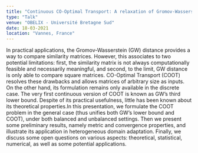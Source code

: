 ```yaml
---
title: "Continuous CO-Optimal Transport: A relaxation of Gromov-Wasserstein distance"
type: "Talk"
venue: "OBELIX - Université Bretagne Sud"
date: 18-03-2021
location: "Vannes, France"
---
```


In practical applications, the Gromov-Wasserstein (GW) distance provides a way to compare similarity matrices. However, this associates to two potential limitations: first, the similarity matrix is not always computationally feasible and necessarily meaningful, and second, to the limit, GW distance is only able to compare square matrices. CO-Optimal Transport (COOT) resolves these drawbacks and allows matrices of arbitrary size as inputs. On the other hand, its formulation remains only available in the discrete case. The very first continuous version of COOT is known as GW’s third lower bound. Despite of its practical usefulness, little has been known about its theoretical properties.In this presentation, we formulate the COOT problem in the general case (thus unifies both GW’s lower bound and COOT), under both balanced and unbalanced settings. Then we present some preliminary results, namely metric and convergence properties, and illustrate its application in heterogeneous domain adaptation. Finally, we discuss some open questions on various aspects: theoretical, statistical, numerical, as well as some potential applications.